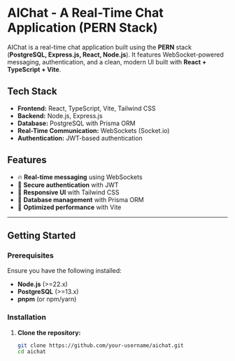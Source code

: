 # AIChat - A Real-Time Chat Application (PERN Stack)

AIChat is a real-time chat application built using the **PERN** stack (**PostgreSQL, Express.js, React, Node.js**). It features WebSocket-powered messaging, authentication, and a clean, modern UI built with **React + TypeScript + Vite**.

## Tech Stack

- **Frontend:** React, TypeScript, Vite, Tailwind CSS
- **Backend:** Node.js, Express.js
- **Database:** PostgreSQL with Prisma ORM
- **Real-Time Communication:** WebSockets (Socket.io)
- **Authentication:** JWT-based authentication

## Features

- 🔥 **Real-time messaging** using WebSockets  
- 🔐 **Secure authentication** with JWT  
- 🎨 **Responsive UI** with Tailwind CSS  
- 📂 **Database management** with Prisma ORM  
- 🚀 **Optimized performance** with Vite  

---

## Getting Started

### Prerequisites

Ensure you have the following installed:

- **Node.js** (>=22.x)
- **PostgreSQL** (>=13.x)
- **pnpm** (or npm/yarn)

### Installation

1. **Clone the repository:**
   ```sh
   git clone https://github.com/your-username/aichat.git
   cd aichat
